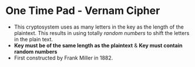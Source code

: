 # One Time Pad - Vernam Cipher
* This cryptosystem uses as many letters in the key as the length of the plaintext. This results in using totally *random numbers* to shift the letters in the plain text.  
* **Key must be of the same length as the plaintext** & **Key must contain random numbers**
* First constructed by Frank Miller in 1882.